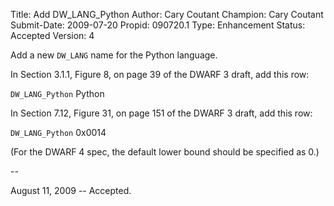 Title:       Add DW_LANG_Python
Author:      Cary Coutant
Champion:    Cary Coutant
Submit-Date: 2009-07-20
Propid:      090720.1
Type:        Enhancement
Status:      Accepted
Version:     4

Add a new `DW_LANG` name for the Python language.

In Section 3.1.1, Figure 8, on page 39 of the DWARF 3 draft, add this row:

  `DW_LANG_Python`       Python

In Section 7.12, Figure 31, on page 151 of the DWARF 3 draft, add this row:

  `DW_LANG_Python`       0x0014

(For the DWARF 4 spec, the default lower bound should be specified as 0.)

-- 

August 11, 2009 -- Accepted.
